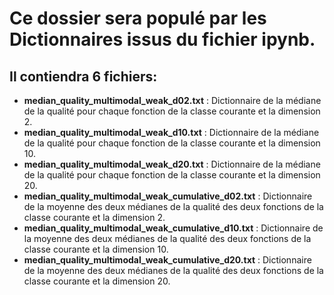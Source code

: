 # Ce dossier sera populé par les Dictionnaires issus du fichier ipynb.

## Il contiendra 6 fichiers:

- **median_quality_multimodal_weak_d02.txt** : Dictionnaire de la médiane de la qualité pour chaque fonction de la classe courante et la dimension 2.
- **median_quality_multimodal_weak_d10.txt** : Dictionnaire de la médiane de la qualité pour chaque fonction de la classe courante et la dimension 10.
- **median_quality_multimodal_weak_d20.txt** : Dictionnaire de la médiane de la qualité pour chaque fonction de la classe courante et la dimension 20.
- **median_quality_multimodal_weak_cumulative_d02.txt** : Dictionnaire de la moyenne des deux médianes de la qualité des deux fonctions de la classe courante et la dimension 2.
- **median_quality_multimodal_weak_cumulative_d10.txt** : Dictionnaire de la moyenne des deux médianes de la qualité des deux fonctions de la classe courante et la dimension 10.
- **median_quality_multimodal_weak_cumulative_d20.txt** : Dictionnaire de la moyenne des deux médianes de la qualité des deux fonctions de la classe courante et la dimension 20.
